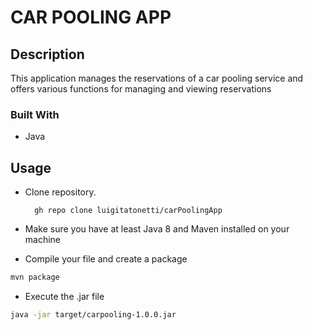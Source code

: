 # CAR POOLING APP

## Description
This application manages the reservations of a car pooling service and offers various functions for managing and viewing reservations

### Built With

* Java

## Usage

* Clone repository.

        gh repo clone luigitatonetti/carPoolingApp
* Make sure you have at least Java 8 and Maven installed on your machine
* Compile your file and create a package
```bash
mvn package
```
* Execute the .jar file
```bash
java -jar target/carpooling-1.0.0.jar
```

